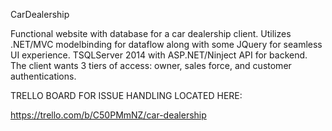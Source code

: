CarDealership

Functional website with database for a car dealership client. Utilizes .NET/MVC modelbinding for dataflow along with some JQuery for seamless UI experience. TSQLServer 2014 with ASP.NET/Ninject API for backend. The client wants 3 tiers of access: owner, sales force, and customer authentications.

TRELLO BOARD FOR ISSUE HANDLING LOCATED HERE:

https://trello.com/b/C50PMmNZ/car-dealership
